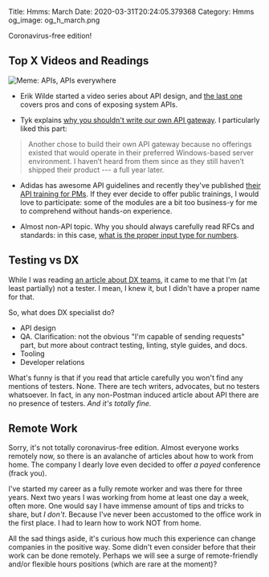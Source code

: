 Title: Hmms: March
Date: 2020-03-31T20:24:05.379368
Category: Hmms
og_image: og_h_march.png


Coronavirus-free edition!

## Top X Videos and Readings

![Meme: APIs, APIs everywhere]({attach}/images/apis_meme.jpg)

- Erik Wilde started a video series about API design, 
and [the last one](https://www.youtube.com/watch?v=qc_DF01qgZg) covers pros and cons of exposing system APIs.

- Tyk explains [why you shouldn't write our own API gateway](https://tyk.io/considerations-before-building-your-own-api-gateway/).
I particularly liked this part:
> Another chose to build their own API gateway because no offerings existed that would operate in their 
> preferred Windows-based server environment. 
> I haven’t heard from them since as they still haven’t shipped their product --- a full year later.

- Adidas has awesome API guidelines and recently they've published [their API training for PMs](https://github.com/adidas/api-pm-training).
If they ever decide to offer public trainings, I would love to participate: some of the modules are a bit too
business-y for me to comprehend without hands-on experience.

- Almost non-API topic. Why you should always carefully read RFCs and standards: in this case,
[what is the proper input type for numbers](https://technology.blog.gov.uk/2020/02/24/why-the-gov-uk-design-system-team-changed-the-input-type-for-numbers/).


## Testing vs DX
While I was reading [an article about DX teams](https://nordicapis.com/why-your-api-needs-a-dedicated-developer-experience-team/),
it came to me that I'm (at least partially) not a tester. I mean, I knew it, but I didn't have a proper name for that.

So, what does DX specialist do?

- API design 
- QA. Clarification: not the obvious "I'm capable of sending requests" part, but more about contract testing, linting, 
style guides, and docs.
- Tooling
- Developer relations

What's funny is that if you read that article carefully you won't find any mentions of testers.
None. There are tech writers, advocates, but no testers whatsoever. In fact, in any non-Postman induced article about API
there are no presence of testers. _And it's totally fine._

## Remote Work

Sorry, it's not totally coronavirus-free edition. Almost everyone works remotely now, so there is an avalanche of 
articles about how to work from home. The company I dearly love even decided to offer _a payed_ conference (frack you).

I've started my career as a fully remote worker and was there for three years. Next two years I was working from home
at least one day a week, often more. One would say I have immense amount of tips and tricks to share, but _I don't_. 
Because I've never been accustomed to the office work in the first place. I had to learn how to work NOT from home.

All the sad things aside, it's curious how much this experience can change companies in the positive way. 
Some didn't even consider before that their work can be done remotely. Perhaps we will see a surge of remote-friendly 
and/or flexible hours positions (which are rare at the moment)?
